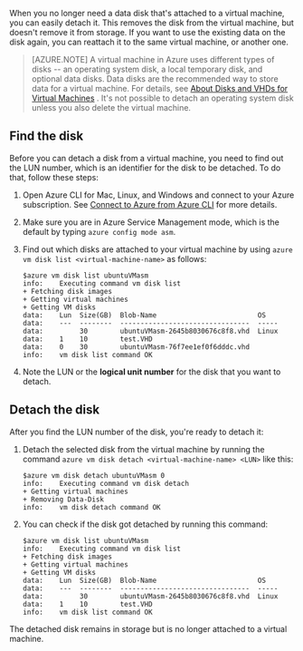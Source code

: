 <properties writer="kathydav" editor="tysonn" manager="timlt" />


When you no longer need a data disk that's attached to a virtual machine, you can easily detach it. This removes the disk from the virtual machine, but doesn't remove it from storage. If you want to use the existing data on the disk again, you can reattach it to the same virtual machine, or another one.  

> [AZURE.NOTE] A virtual machine in Azure uses different types of disks -- an operating system disk, a local temporary disk, and optional data disks. Data disks are the recommended way to store data for a virtual machine. For details, see [About Disks and VHDs for Virtual <!-- deleted by customization Machines](../../virtual-machines-disks-vhds.md) --><!-- keep by customization: begin --> Machines](/documentation/articles/virtual-machines-disks-vhds) <!-- keep by customization: end -->. It's not possible to detach an operating system disk unless you also delete the virtual machine.

## Find the disk

Before you can detach a disk from a virtual machine, you need to find out the LUN number, which is an identifier for the disk to be detached. To do that, follow these steps:

1. 	Open Azure CLI for Mac, Linux, and Windows and connect to your Azure subscription. See [Connect
    to Azure from Azure CLI](/documentation/articles/xplat-cli-connect) for more details.

2.  Make sure you are in Azure Service Management mode, which is the default by typing `azure config
 	mode asm`.

3. 	Find out which disks are attached to your virtual machine by using `azure vm disk list
	<virtual-machine-name>` as follows:

		$azure vm disk list ubuntuVMasm
		info:    Executing command vm disk list
		+ Fetching disk images
		+ Getting virtual machines
		+ Getting VM disks
		data:    Lun  Size(GB)  Blob-Name                         OS
		data:    ---  --------  --------------------------------  -----
		data:         30        ubuntuVMasm-2645b8030676c8f8.vhd  Linux
		data:    1    10        test.VHD
		data:    0    30        ubuntuVMasm-76f7ee1ef0f6dddc.vhd
		info:    vm disk list command OK

4. 	Note the LUN or the **logical unit number** for the disk that you want to detach.


## Detach the disk

After you find the LUN number of the disk, you're ready to detach it:

1. 	Detach the selected disk from the virtual machine by running the command `azure vm disk detach
 	<virtual-machine-name> <LUN>` like this:

		$azure vm disk detach ubuntuVMasm 0
		info:    Executing command vm disk detach
		+ Getting virtual machines
		+ Removing Data-Disk
		info:    vm disk detach command OK

2. 	You can check if the disk got detached by running this command:

		$azure vm disk list ubuntuVMasm
		info:    Executing command vm disk list
		+ Fetching disk images
		+ Getting virtual machines
		+ Getting VM disks
		data:    Lun  Size(GB)  Blob-Name                         OS
		data:    ---  --------  --------------------------------  -----
		data:         30        ubuntuVMasm-2645b8030676c8f8.vhd  Linux
		data:    1    10        test.VHD
		info:    vm disk list command OK

The detached disk remains in storage but is no longer attached to a virtual machine.
